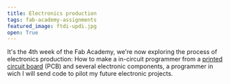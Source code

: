 ```yaml
---
title: Electronics production
tags: fab-academy-assignments
featured_image: ftdi-updi.jpg
open: True
---
```


It's the 4th week of the Fab Academy, we're now exploring the process of electronics production: How to make a in-circuit programmer from a [printed circuit board](https://en.wikipedia.org/wiki/Printed_circuit_board) (PCB) and several electronic components, a programmer in wich I will send code to pilot my future electronic projects.
